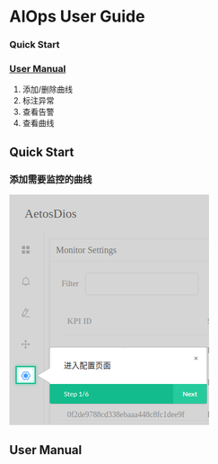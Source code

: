 # AIOps User  Guide

### Quick Start

### [User Manual](#user-manual)
1. 添加/删除曲线
2. 标注异常
3. 查看告警
4. 查看曲线

## Quick Start

### 添加需要监控的曲线
![进入Setting页面](https://github.com/DerrickShine/AIOps-User-Manual/blob/master/pic/entering_setting.png)

## User Manual

<!--stackedit_data:
eyJoaXN0b3J5IjpbLTgxOTQwMDcxNiwyMDg0ODE4ODk3LC0xNj
E1Mzg4MDU0XX0=
-->